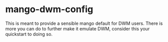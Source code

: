 # mango-dwm-config
This is meant to provide a sensible mango default for DWM users. There is more you can do to further make it emulate DWM, consider this your quickstart to doing so. 
